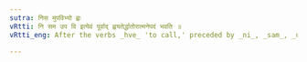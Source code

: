 ```yaml
---
sutra: निस मुपविभ्यो ह्वः
vRtti: नि सम उप वि इत्येवं पूर्वाद् ह्वयतेर्द्धातोरात्मनेपदं भवति ॥
vRtti_eng: After the verbs _hve_ 'to call,' preceded by _ni_, _sam_, _upa_, and _vi_, the _Atmanepada_ is used, even, when the fruit of the action does not accrue to the agent.

---
```

